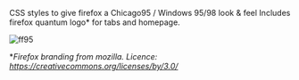 CSS styles to give firefox a Chicago95 / Windows 95/98 look & feel
Includes firefox quantum logo* for tabs and homepage. 

![ff95](https://github.com/osem598/Firefox-98/assets/67332812/780f79d7-d26b-4129-be1c-6bb1b4a277ef)

**Firefox branding from mozilla. Licence: https://creativecommons.org/licenses/by/3.0/*
